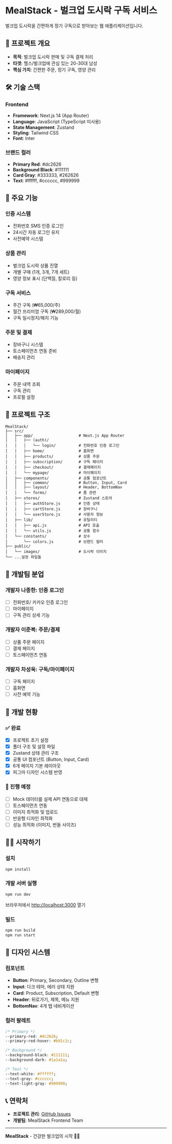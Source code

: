 # MealStack - 벌크업 도시락 구독 서비스

벌크업 도시락을 간편하게 정기 구독으로 받아보는 웹 애플리케이션입니다.

## 🚀 프로젝트 개요

- **목적**: 벌크업 도시락 판매 및 구독 결제 처리
- **타겟**: 헬스/벌크업에 관심 있는 20-30대 남성
- **핵심 가치**: 간편한 주문, 정기 구독, 영양 관리

## 🛠 기술 스택

### Frontend
- **Framework**: Next.js 14 (App Router)
- **Language**: JavaScript (TypeScript 미사용)
- **State Management**: Zustand
- **Styling**: Tailwind CSS
- **Font**: Inter

### 브랜드 컬러
- **Primary Red**: #dc2626
- **Background Black**: #111111
- **Card Gray**: #333333, #262626
- **Text**: #ffffff, #cccccc, #999999

## 📱 주요 기능

### 인증 시스템
- 전화번호 SMS 인증 로그인
- 24시간 자동 로그인 유지
- 사전예약 시스템

### 상품 관리
- 벌크업 도시락 상품 진열
- 개별 구매 (1개, 3개, 7개 세트)
- 영양 정보 표시 (단백질, 칼로리 등)

### 구독 서비스
- 주간 구독 (₩65,000/주)
- 월간 프리미엄 구독 (₩289,000/월)
- 구독 일시정지/해지 기능

### 주문 및 결제
- 장바구니 시스템
- 토스페이먼츠 연동 준비
- 배송지 관리

### 마이페이지
- 주문 내역 조회
- 구독 관리
- 프로필 설정

## 📂 프로젝트 구조

```
MealStack/
├── src/
│   ├── app/                    # Next.js App Router
│   │   ├── (auth)/
│   │   │   └── login/          # 전화번호 인증 로그인
│   │   ├── home/               # 홈화면
│   │   ├── products/           # 상품 주문
│   │   ├── subscription/       # 구독 페이지
│   │   ├── checkout/           # 결제페이지
│   │   └── mypage/             # 마이페이지
│   ├── components/             # 공통 컴포넌트
│   │   ├── common/             # Button, Input, Card
│   │   ├── layout/             # Header, BottomNav
│   │   └── forms/              # 폼 관련
│   ├── stores/                 # Zustand 스토어
│   │   ├── authStore.js        # 인증 상태
│   │   ├── cartStore.js        # 장바구니
│   │   └── userStore.js        # 사용자 정보
│   ├── lib/                    # 유틸리티
│   │   ├── api.js              # API 호출
│   │   └── utils.js            # 공통 함수
│   └── constants/              # 상수
│       └── colors.js           # 브랜드 컬러
├── public/
│   └── images/                 # 도시락 이미지
└── ...설정 파일들
```

## 👥 개발팀 분업

### 개발자 나종한: 인증 로그인
- [ ] 전화번호/ 카카오 인증 로그인 
- [ ] 마이페이지 
- [ ] 구독 관리 상세 기능

### 개발자 이준복: 주문/결제
- [ ] 상품 주문 페이지 
- [ ] 결제 페이지 
- [ ] 토스페이먼츠 연동

### 개발자 차성욱: 구독/마이페이지
- [ ] 구독 페이지 
- [ ] 홈화면 
- [ ] 사전 예약 기능

## 🚦 개발 현황

### ✅ 완료
- [x] 프로젝트 초기 설정
- [x] 폴더 구조 및 설정 파일
- [x] Zustand 상태 관리 구조
- [x] 공통 UI 컴포넌트 (Button, Input, Card)
- [x] 6개 페이지 기본 레이아웃
- [x] 피그마 디자인 시스템 반영

### 🔄 진행 예정
- [ ] Mock 데이터를 실제 API 연동으로 대체
- [ ] 토스페이먼츠 연동
- [ ] 이미지 최적화 및 업로드
- [ ] 반응형 디자인 최적화
- [ ] 성능 최적화 (이미지, 번들 사이즈)

## 🏃‍♂️ 시작하기

### 설치
```bash
npm install
```

### 개발 서버 실행
```bash
npm run dev
```

브라우저에서 [http://localhost:3000](http://localhost:3000) 열기

### 빌드
```bash
npm run build
npm run start
```



## 🎨 디자인 시스템

### 컴포넌트
- **Button**: Primary, Secondary, Outline 변형
- **Input**: 다크 테마, 에러 상태 지원
- **Card**: Product, Subscription, Default 변형
- **Header**: 뒤로가기, 제목, 메뉴 지원
- **BottomNav**: 4개 탭 네비게이션

### 컬러 팔레트
```css
/* Primary */
--primary-red: #dc2626;
--primary-red-hover: #b91c1c;

/* Background */
--background-black: #111111;
--background-dark: #1a1a1a;

/* Text */
--text-white: #ffffff;
--text-gray: #cccccc;
--text-light-gray: #999999;
```

## 📞 연락처

- **프로젝트 관리**: [GitHub Issues](https://github.com/oz-TeamWizard/MealStack/issues)
- **개발팀**: MealStack Frontend Team

---

**MealStack** - 건강한 벌크업의 시작 🥗💪
